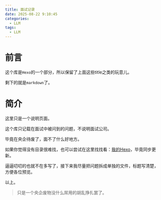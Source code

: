 ```yaml
---
title: 面试记录
date: 2025-08-22 9:10:45
categories:
  - LLM
tags:
  - LLM
---
```


# 前言

这个库是`Hexo`的一个部分，所以保留了上面这些title之类的玩意儿。

剩下的就是`markdown`了。

<!-- more -->

# 简介

这里只是一个说明页面。

这个库只记载在面试中被问到的问题，不说明面试公司。

毕竟在央企待废了，面不了什么好地方。

如果你觉得没有目录很难找，也可以尝试在这里找找看：[我的Hexo](http://hexo.sakebow.cn/)，毕竟同步更新。

逼逼叨叨的也就不在多写了，接下来我尽量把问题拆成单独的文件，标题写清楚，方便各位预览。

以上。

> 只是一个央企废物没什么屌用的胡乱挣扎罢了。